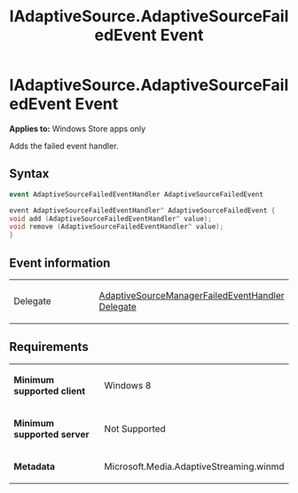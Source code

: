 ﻿---
title: IAdaptiveSource.AdaptiveSourceFailedEvent Event
TOCTitle: AdaptiveSourceFailedEvent Event
ms:assetid: 3a38a94d-34a1-4f1b-927f-b0d9cc7c0105
ms:mtpsurl: https://msdn.microsoft.com/en-us/library/JJ822719(v=VS.90)
ms:contentKeyID: 50079474
ms.date: 11/19/2012
mtps_version: v=VS.90
dev_langs:
- csharp
- c++
---

# IAdaptiveSource.AdaptiveSourceFailedEvent Event

**Applies to:** Windows Store apps only

Adds the failed event handler.

## Syntax

``` csharp
event AdaptiveSourceFailedEventHandler AdaptiveSourceFailedEvent
```

``` c++
event AdaptiveSourceFailedEventHandler^ AdaptiveSourceFailedEvent {
void add (AdaptiveSourceFailedEventHandler^ value);
void remove (AdaptiveSourceFailedEventHandler^ value);
}
```

## Event information

<table>
<colgroup>
<col style="width: 50%" />
<col style="width: 50%" />
</colgroup>
<tbody>
<tr class="odd">
<td><p>Delegate</p></td>
<td><p><a href="adaptivesourcemanagerfailedeventhandler-delegate.md">AdaptiveSourceManagerFailedEventHandler Delegate</a></p></td>
</tr>
</tbody>
</table>


## Requirements

<table>
<colgroup>
<col style="width: 50%" />
<col style="width: 50%" />
</colgroup>
<tbody>
<tr class="odd">
<td><p><strong>Minimum supported client</strong></p></td>
<td><p>Windows 8</p></td>
</tr>
<tr class="even">
<td><p><strong>Minimum supported server</strong></p></td>
<td><p>Not Supported</p></td>
</tr>
<tr class="odd">
<td><p><strong>Metadata</strong></p></td>
<td><p>Microsoft.Media.AdaptiveStreaming.winmd</p></td>
</tr>
</tbody>
</table>

